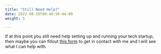 ```yaml
---
title: "Still Need Help?"
date: 2022-08-16T00:49:50-04:00
weight: 5

---
```


If at this point you still need help setting up and running your tech startup, then maybe you can fillout [this form](https://forms.gle/GtdtgiEPhQSqfbzU9) to get in contact with me and I will see what I can help with.

